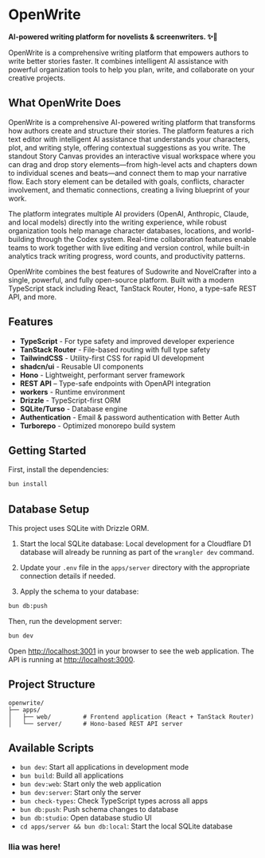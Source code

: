 # OpenWrite

**AI-powered writing platform for novelists & screenwriters. ✨📝**

OpenWrite is a comprehensive writing platform that empowers authors to write better stories faster. It combines intelligent AI assistance with powerful organization tools to help you plan, write, and collaborate on your creative projects.

## What OpenWrite Does

OpenWrite is a comprehensive AI-powered writing platform that transforms how authors create and structure their stories. The platform features a rich text editor with intelligent AI assistance that understands your characters, plot, and writing style, offering contextual suggestions as you write. The standout Story Canvas provides an interactive visual workspace where you can drag and drop story elements—from high-level acts and chapters down to individual scenes and beats—and connect them to map your narrative flow. Each story element can be detailed with goals, conflicts, character involvement, and thematic connections, creating a living blueprint of your work.

The platform integrates multiple AI providers (OpenAI, Anthropic, Claude, and local models) directly into the writing experience, while robust organization tools help manage character databases, locations, and world-building through the Codex system. Real-time collaboration features enable teams to work together with live editing and version control, while built-in analytics track writing progress, word counts, and productivity patterns.

OpenWrite combines the best features of Sudowrite and NovelCrafter into a single, powerful, and fully open-source platform. Built with a modern TypeScript stack including React, TanStack Router, Hono, a type-safe REST API, and more.

## Features

- **TypeScript** - For type safety and improved developer experience
- **TanStack Router** - File-based routing with full type safety
- **TailwindCSS** - Utility-first CSS for rapid UI development
- **shadcn/ui** - Reusable UI components
- **Hono** - Lightweight, performant server framework
- **REST API** – Type-safe endpoints with OpenAPI integration
- **workers** - Runtime environment
- **Drizzle** - TypeScript-first ORM
- **SQLite/Turso** - Database engine
- **Authentication** - Email & password authentication with Better Auth
- **Turborepo** - Optimized monorepo build system

## Getting Started

First, install the dependencies:

```bash
bun install
```
## Database Setup

This project uses SQLite with Drizzle ORM.

1. Start the local SQLite database:
Local development for a Cloudflare D1 database will already be running as part of the `wrangler dev` command.

2. Update your `.env` file in the `apps/server` directory with the appropriate connection details if needed.

3. Apply the schema to your database:
```bash
bun db:push
```


Then, run the development server:

```bash
bun dev
```

Open [http://localhost:3001](http://localhost:3001) in your browser to see the web application.
The API is running at [http://localhost:3000](http://localhost:3000).



## Project Structure

```
openwrite/
├── apps/
│   ├── web/         # Frontend application (React + TanStack Router)
│   └── server/      # Hono-based REST API server
```

## Available Scripts

- `bun dev`: Start all applications in development mode
- `bun build`: Build all applications
- `bun dev:web`: Start only the web application
- `bun dev:server`: Start only the server
- `bun check-types`: Check TypeScript types across all apps
- `bun db:push`: Push schema changes to database
- `bun db:studio`: Open database studio UI
- `cd apps/server && bun db:local`: Start the local SQLite database

### Ilia was here!